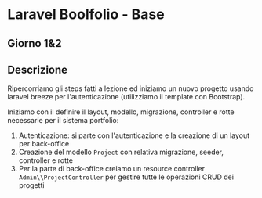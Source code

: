 # Laravel Boolfolio - Base

## Giorno 1&2

## Descrizione
Ripercorriamo gli steps fatti a lezione ed iniziamo un nuovo progetto usando laravel breeze per l'autenticazione (utilizziamo il template con Bootstrap).

Iniziamo con il definire il layout, modello, migrazione, controller e rotte necessarie per il sistema portfolio:

1. Autenticazione: si parte con l'autenticazione e la creazione di un layout per back-office
2. Creazione del modello `Project` con relativa migrazione, seeder, controller e rotte
3. Per la parte di back-office creiamo un resource controller `Admin\\ProjectController` per gestire tutte le operazioni CRUD dei progetti
